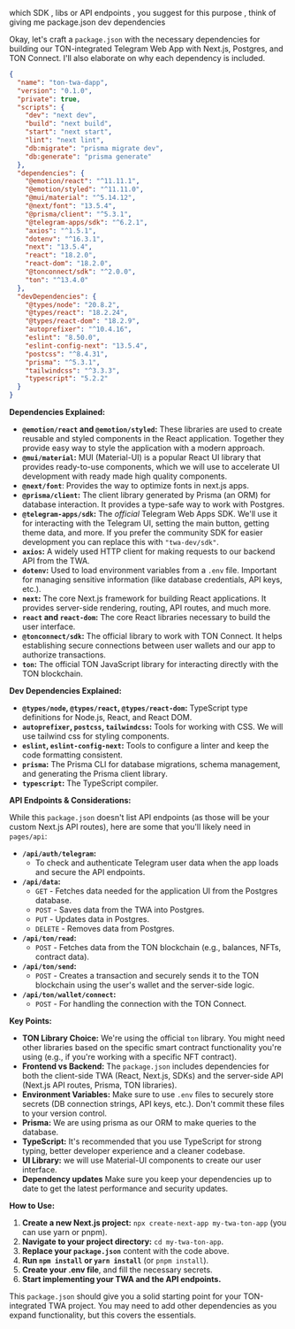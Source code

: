 which SDK , libs or API endpoints , you suggest for this purpose , think of giving me package.json dev dependencies


Okay, let's craft a `package.json` with the necessary dependencies for building our TON-integrated Telegram Web App with Next.js, Postgres, and TON Connect. I'll also elaborate on why each dependency is included.

```json
{
  "name": "ton-twa-dapp",
  "version": "0.1.0",
  "private": true,
  "scripts": {
    "dev": "next dev",
    "build": "next build",
    "start": "next start",
    "lint": "next lint",
    "db:migrate": "prisma migrate dev",
    "db:generate": "prisma generate"
  },
  "dependencies": {
    "@emotion/react": "^11.11.1",
    "@emotion/styled": "^11.11.0",
    "@mui/material": "^5.14.12",
    "@next/font": "13.5.4",
    "@prisma/client": "^5.3.1",
    "@telegram-apps/sdk": "^6.2.1",
    "axios": "^1.5.1",
    "dotenv": "^16.3.1",
    "next": "13.5.4",
    "react": "18.2.0",
    "react-dom": "18.2.0",
    "@tonconnect/sdk": "^2.0.0",
    "ton": "^13.4.0"
  },
  "devDependencies": {
    "@types/node": "20.8.2",
    "@types/react": "18.2.24",
    "@types/react-dom": "18.2.9",
    "autoprefixer": "^10.4.16",
    "eslint": "8.50.0",
    "eslint-config-next": "13.5.4",
    "postcss": "^8.4.31",
    "prisma": "^5.3.1",
    "tailwindcss": "^3.3.3",
    "typescript": "5.2.2"
  }
}
```

**Dependencies Explained:**

*   **`@emotion/react` and `@emotion/styled`:**  These libraries are used to create reusable and styled components in the React application. Together they provide easy way to style the application with a modern approach.
*   **`@mui/material`:** MUI (Material-UI) is a popular React UI library that provides ready-to-use components, which we will use to accelerate UI development with ready made high quality components.
*   **`@next/font`**: Provides the way to optimize fonts in next.js apps.
*   **`@prisma/client`:** The client library generated by Prisma (an ORM) for database interaction. It provides a type-safe way to work with Postgres.
*   **`@telegram-apps/sdk`:** The *official* Telegram Web Apps SDK. We'll use it for interacting with the Telegram UI, setting the main button, getting theme data, and more. If you prefer the community SDK for easier development you can replace this with `"twa-dev/sdk"`.
*   **`axios`:** A widely used HTTP client for making requests to our backend API from the TWA.
*   **`dotenv`:**  Used to load environment variables from a `.env` file. Important for managing sensitive information (like database credentials, API keys, etc.).
*   **`next`:** The core Next.js framework for building React applications. It provides server-side rendering, routing, API routes, and much more.
*  **`react` and `react-dom`:** The core React libraries necessary to build the user interface.
*   **`@tonconnect/sdk`:**  The official library to work with TON Connect. It helps establishing secure connections between user wallets and our app to authorize transactions.
*  **`ton`:**  The official TON JavaScript library for interacting directly with the TON blockchain.

**Dev Dependencies Explained:**

*   **`@types/node`, `@types/react`, `@types/react-dom`:** TypeScript type definitions for Node.js, React, and React DOM.
*   **`autoprefixer`, `postcss`, `tailwindcss`:**  Tools for working with CSS. We will use tailwind css for styling components.
*   **`eslint`, `eslint-config-next`:** Tools to configure a linter and keep the code formatting consistent.
*   **`prisma`:** The Prisma CLI for database migrations, schema management, and generating the Prisma client library.
*   **`typescript`:**  The TypeScript compiler.

**API Endpoints & Considerations:**

While this `package.json` doesn't list API endpoints (as those will be your custom Next.js API routes), here are some that you'll likely need in `pages/api`:

*   **`/api/auth/telegram`:**
    *   To check and authenticate Telegram user data when the app loads and secure the API endpoints.
*   **`/api/data`:**
    *   `GET` - Fetches data needed for the application UI from the Postgres database.
    *   `POST` - Saves data from the TWA into Postgres.
    *   `PUT` - Updates data in Postgres.
    *   `DELETE` - Removes data from Postgres.
*   **`/api/ton/read`:**
    *   `POST` - Fetches data from the TON blockchain (e.g., balances, NFTs, contract data).
*   **`/api/ton/send`:**
     *   `POST` - Creates a transaction and securely sends it to the TON blockchain using the user's wallet and the server-side logic.
*   **`/api/ton/wallet/connect`:**
    *   `POST` - For handling the connection with the TON Connect.

**Key Points:**

*   **TON Library Choice:** We're using the official `ton` library. You might need other libraries based on the specific smart contract functionality you're using (e.g., if you're working with a specific NFT contract).
*   **Frontend vs Backend:** The `package.json` includes dependencies for both the client-side TWA (React, Next.js, SDKs) and the server-side API (Next.js API routes, Prisma, TON libraries).
*   **Environment Variables:**  Make sure to use `.env` files to securely store secrets (DB connection strings, API keys, etc.). Don't commit these files to your version control.
* **Prisma:** We are using prisma as our ORM to make queries to the database.
*   **TypeScript:** It's recommended that you use TypeScript for strong typing, better developer experience and a cleaner codebase.
*   **UI Library:** we will use Material-UI components to create our user interface.
*   **Dependency updates** Make sure you keep your dependencies up to date to get the latest performance and security updates.

**How to Use:**

1.  **Create a new Next.js project:** `npx create-next-app my-twa-ton-app` (you can use yarn or pnpm).
2.  **Navigate to your project directory:** `cd my-twa-ton-app`.
3.  **Replace your `package.json`** content with the code above.
4.  **Run `npm install` or `yarn install`** (or `pnpm install`).
5.  **Create your .env file**, and fill the necessary secrets.
6.  **Start implementing your TWA and the API endpoints.**

This `package.json` should give you a solid starting point for your TON-integrated TWA project. You may need to add other dependencies as you expand functionality, but this covers the essentials.
